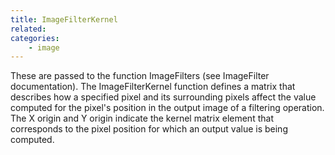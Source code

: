 ```yaml
---
title: ImageFilterKernel
related:
categories:
    - image
---
```


These are passed to the function ImageFilters (see ImageFilter documentation).
		The ImageFilterKernel function defines a matrix that describes how a specified pixel and its surrounding pixels affect the value computed for the pixel's position in the output image of a filtering operation.
		The X origin and Y origin indicate the kernel matrix element that corresponds to the pixel position for which an output value is being computed.

		